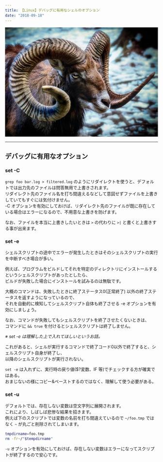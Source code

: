 ```yaml
---
title: 【Linux】デバッグに有用なシェルのオプション
date: "2018-09-18"
---
```


![Mammal](./mammal.jpg)  

---

## デバッグに有用なオプション

### set -C

 ```grep foo bar.log > filtered.log``` のようにリダイレクトを使うと、デフォルトでは出力先のファイルは問答無用で上書きされます。  
リダイレクト先のファイル名を打ち間違えるなどして意図せずファイルを上書きしていてもすぐには気付けません。  
-C オプションを有効にしておけば、リダイレクト先のファイルが既に存在している場合はエラーになるので、不用意な上書きを防げます。  

なお、ファイルを本当に上書きしたいときは ```>``` の代わりに ```>|``` と書くと上書きする事が出来ます。


### set -e

シェルスクリプトの途中でエラーが発生したときはそのシェルスクリプトの実行を中断すべき場合が多い。

例えば、プログラムをビルドしてそれを特定のディレクトリにインストールするというシェルスクリプトがあったとしたら、  
ビルドが失敗した場合にインストールを試みるのは無駄です。

大概のコマンドは、失敗したときに終了ステータス0(正常終了) 以外の終了ステータスを返すようになっているので、  
それを自動的に検知してシェルスクリプト自体も終了させる -e オプションを有効にしましょう。

なお、コマンドが失敗してもシェルスクリプトを終了させたくないときは、  
コマンドに ```&& true``` を付けるとシェルスクリプトは終了しません。

 *※ set -e は理解した上で入れてほしいというお話。*

これがあると、シェルが実行するコマンドで終了コード0以外で終了すると、シェルスクリプト自身が終了し、  
以降のシェルスクリプトが実行されない。

 ```set -e``` は入れずに、実行時の戻り値($?変数、IF 等)でチェックする方が確実ではある。  
おまじないの様にコピー&ペーストするのではなく、理解して使う必要がある。


### set -u

デフォルトでは、存在しない変数は空文字列に展開されます。  
これにより、しばしば悲惨な結果を招きます。  
例えば下のスクリプトでは変数の名前を打ち間違えているので ```~/foo.tmp``` ではなく ```~``` が丸ごと削除されてしまいます。

```sh
tmpdirname=foo.tmp
rm -fr~/"$tempdirname"
```

```-u``` オプションを有効にしておけば、存在しない変数はエラーになってスクリプトが終了するので安心です。

